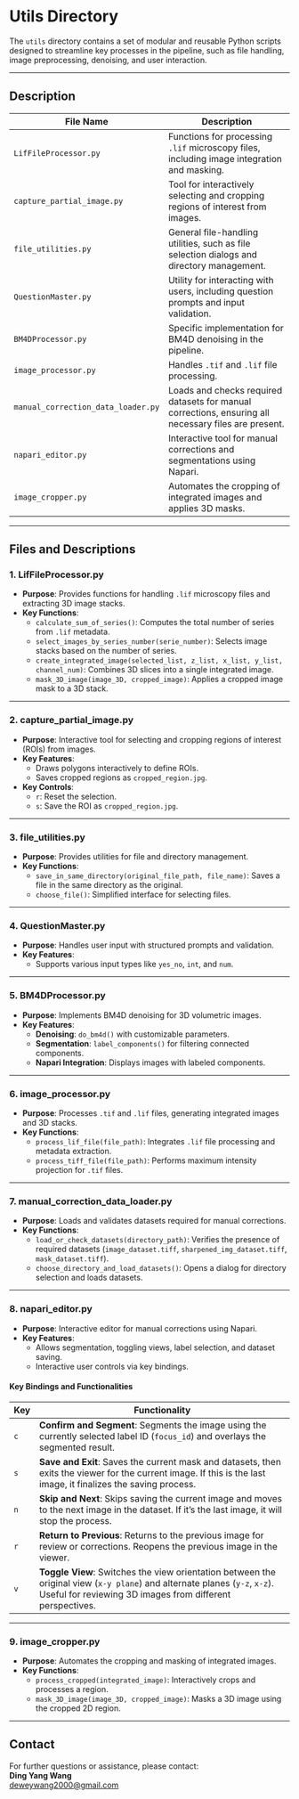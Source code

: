 # **Utils Directory**

The `utils` directory contains a set of modular and reusable Python scripts designed to streamline key processes in the pipeline, such as file handling, image preprocessing, denoising, and user interaction.

---

## **Description**

| **File Name**                   | **Description**                                                                 |
|----------------------------------|---------------------------------------------------------------------------------|
| `LifFileProcessor.py`           | Functions for processing `.lif` microscopy files, including image integration and masking. |
| `capture_partial_image.py`      | Tool for interactively selecting and cropping regions of interest from images.   |
| `file_utilities.py`             | General file-handling utilities, such as file selection dialogs and directory management. |
| `QuestionMaster.py`             | Utility for interacting with users, including question prompts and input validation. |
| `BM4DProcessor.py`              | Specific implementation for BM4D denoising in the pipeline.                     |
| `image_processor.py`            | Handles `.tif` and `.lif` file processing. |
| `manual_correction_data_loader.py` | Loads and checks required datasets for manual corrections, ensuring all necessary files are present. |
| `napari_editor.py`              | Interactive tool for manual corrections and segmentations using Napari.         |
| `image_cropper.py`              | Automates the cropping of integrated images and applies 3D masks.               |

---

## **Files and Descriptions**

### **1. LifFileProcessor.py**
- **Purpose**: Provides functions for handling `.lif` microscopy files and extracting 3D image stacks.
- **Key Functions**:
  - `calculate_sum_of_series()`: Computes the total number of series from `.lif` metadata.
  - `select_images_by_series_number(serie_number)`: Selects image stacks based on the number of series.
  - `create_integrated_image(selected_list, z_list, x_list, y_list, channel_num)`: Combines 3D slices into a single integrated image.
  - `mask_3D_image(image_3D, cropped_image)`: Applies a cropped image mask to a 3D stack.

---

### **2. capture_partial_image.py**
- **Purpose**: Interactive tool for selecting and cropping regions of interest (ROIs) from images.
- **Key Features**:
  - Draws polygons interactively to define ROIs.
  - Saves cropped regions as `cropped_region.jpg`.
- **Key Controls**:
  - `r`: Reset the selection.
  - `s`: Save the ROI as `cropped_region.jpg`.

---

### **3. file_utilities.py**
- **Purpose**: Provides utilities for file and directory management.
- **Key Functions**:
  - `save_in_same_directory(original_file_path, file_name)`: Saves a file in the same directory as the original.
  - `choose_file()`: Simplified interface for selecting files.

---

### **4. QuestionMaster.py**
- **Purpose**: Handles user input with structured prompts and validation.
- **Key Features**:
  - Supports various input types like `yes_no`, `int`, and `num`.

---

### **5. BM4DProcessor.py**
- **Purpose**: Implements BM4D denoising for 3D volumetric images.
- **Key Features**:
  - **Denoising**: `do_bm4d()` with customizable parameters.
  - **Segmentation**: `label_components()` for filtering connected components.
  - **Napari Integration**: Displays images with labeled components.

---

### **6. image_processor.py**
- **Purpose**: Processes `.tif` and `.lif` files, generating integrated images and 3D stacks.
- **Key Functions**:
  - `process_lif_file(file_path)`: Integrates `.lif` file processing and metadata extraction.
  - `process_tiff_file(file_path)`: Performs maximum intensity projection for `.tif` files.

---

### **7. manual_correction_data_loader.py**
- **Purpose**: Loads and validates datasets required for manual corrections.
- **Key Functions**:
  - `load_or_check_datasets(directory_path)`: Verifies the presence of required datasets (`image_dataset.tiff`, `sharpened_img_dataset.tiff`, `mask_dataset.tiff`).
  - `choose_directory_and_load_datasets()`: Opens a dialog for directory selection and loads datasets.

---

### **8. napari_editor.py**
- **Purpose**: Interactive editor for manual corrections using Napari.
- **Key Features**:
  - Allows segmentation, toggling views, label selection, and dataset saving.
  - Interactive user controls via key bindings.

#### **Key Bindings and Functionalities**
| **Key** | **Functionality**                                                                                             |
|---------|---------------------------------------------------------------------------------------------------------------|
| `c`     | **Confirm and Segment**: Segments the image using the currently selected label ID (`focus_id`) and overlays the segmented result. |
| `s`     | **Save and Exit**: Saves the current mask and datasets, then exits the viewer for the current image. If this is the last image, it finalizes the saving process. |
| `n`     | **Skip and Next**: Skips saving the current image and moves to the next image in the dataset. If it’s the last image, it will stop the process. |
| `r`     | **Return to Previous**: Returns to the previous image for review or corrections. Reopens the previous image in the viewer. |
| `v`     | **Toggle View**: Switches the view orientation between the original view (`x-y plane`) and alternate planes (`y-z`, `x-z`). Useful for reviewing 3D images from different perspectives. |

---

### **9. image_cropper.py**
- **Purpose**: Automates the cropping and masking of integrated images.
- **Key Functions**:
  - `process_cropped(integrated_image)`: Interactively crops and processes a region.
  - `mask_3D_image(image_3D, cropped_image)`: Masks a 3D image using the cropped 2D region.

---

## **Contact**

For further questions or assistance, please contact:  
**Ding Yang Wang**  
[deweywang2000@gmail.com](mailto:deweywang2000@gmail.com)
